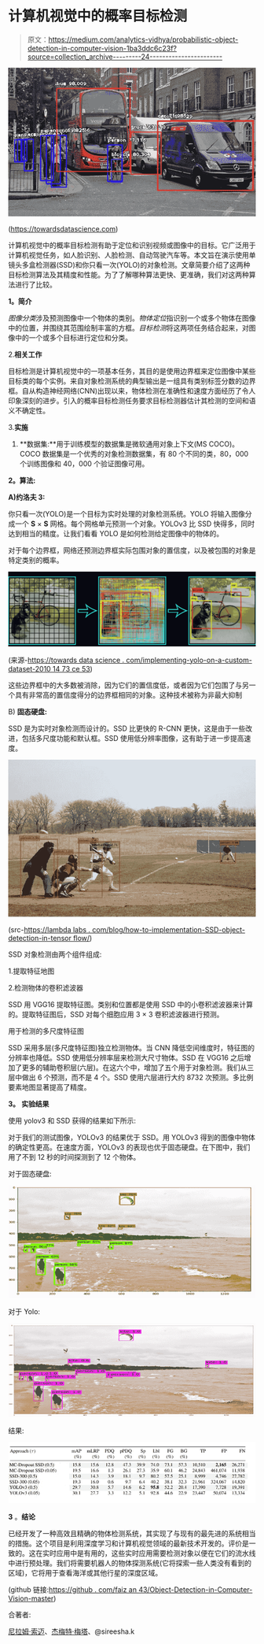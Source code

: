 # 计算机视觉中的概率目标检测

> 原文：<https://medium.com/analytics-vidhya/probabilistic-object-detection-in-computer-vision-1ba3ddc6c23f?source=collection_archive---------24----------------------->

![](img/f302ff17ece8ed7a45a5d6fae7011e72.png)

(https://towardsdatascience.com)

计算机视觉中的概率目标检测有助于定位和识别视频或图像中的目标。它广泛用于计算机视觉任务，如人脸识别、人脸检测、自动驾驶汽车等。本文旨在演示使用单镜头多盒检测器(SSD)和你只看一次(YOLO)的对象检测。文章简要介绍了这两种目标检测算法及其精度和性能。为了了解哪种算法更快、更准确，我们对这两种算法进行了比较。

**1。简介**

*图像分类*涉及预测图像中一个物体的类别。*物体定位*指识别一个或多个物体在图像中的位置，并围绕其范围绘制丰富的方框。*目标检测*将这两项任务结合起来，对图像中的一个或多个目标进行定位和分类。

2.**相关工作**

目标检测是计算机视觉中的一项基本任务，其目的是使用边界框来定位图像中某些目标类的每个实例。来自对象检测系统的典型输出是一组具有类别标签分数的边界框。自从构造神经网络(CNN)出现以来，物体检测在准确性和速度方面经历了令人印象深刻的进步。引入的概率目标检测任务要求目标检测器估计其检测的空间和语义不确定性。

3.**实施**

1.  **数据集:**用于训练模型的数据集是微软通用对象上下文(MS COCO)。COCO 数据集是一个优秀的对象检测数据集，有 80 个不同的类，80，000 个训练图像和 40，000 个验证图像可用。

**2。算法:**

**A)约洛夫 3:**

你只看一次(YOLO)是一个目标为实时处理的对象检测系统。YOLO 将输入图像分成一个 **S** × **S** 网格。每个网格单元预测一个对象。YOLOv3 比 SSD 快得多，同时达到相当的精度。让我们看看 YOLO 是如何检测给定图像中的物体的。

对于每个边界框，网络还预测边界框实际包围对象的置信度，以及被包围的对象是特定类别的概率。

![](img/192628fb83a216bc46ebf6fd26fb0faa.png)

(来源-[https://towards data science . com/implementing-yolo-on-a-custom-dataset-2010 14 73 ce 53](https://towardsdatascience.com/implementing-yolo-on-a-custom-dataset-20101473ce53))

这些边界框中的大多数被消除，因为它们的置信度低，或者因为它们包围了与另一个具有非常高的置信度得分的边界框相同的对象。这种技术被称为非最大抑制

B) **固态硬盘:**

SSD 是为实时对象检测而设计的。SSD 比更快的 R-CNN 更快，这是由于一些改进，包括多尺度功能和默认框。SSD 使用低分辨率图像，这有助于进一步提高速度。

![](img/fd91f63813bea2ebb996bb1f5ca09025.png)

(src-[https://lambda labs . com/blog/how-to-implementation-SSD-object-detection-in-tensor flow/](https://lambdalabs.com/blog/how-to-implement-ssd-object-detection-in-tensorflow/))

SSD 对象检测由两个组件组成:

1.提取特征地图

2.检测物体的卷积滤波器

SSD 用 VGG16 提取特征图。类别和位置都是使用 SSD 中的小卷积滤波器来计算的。提取特征图后，SSD 对每个细胞应用 3 × 3 卷积滤波器进行预测。

用于检测的多尺度特征图

SSD 采用多层(多尺度特征图)独立检测物体。当 CNN 降低空间维度时，特征图的分辨率也降低。SSD 使用低分辨率层来检测大尺寸物体。SSD 在 VGG16 之后增加了更多的辅助卷积层(六层)。在这六个中，增加了五个用于对象检测。我们从三层中做出 6 个预测，而不是 4 个。SSD 使用六层进行大约 8732 次预测。多比例要素地图显著提高了精度。

**3。** **实验结果**

使用 yolov3 和 SSD 获得的结果如下所示:

对于我们的测试图像，YOLOv3 的结果优于 SSD。用 YOLOv3 得到的图像中物体的确定性更高。在速度方面，YOLOv3 的表现也优于固态硬盘。在下图中，我们用了不到 12 秒的时间探测到了 12 个物体。

对于固态硬盘:

![](img/9fc00f85cf8fff96de0720c3ab533f75.png)

对于 Yolo:

![](img/d9dd77ce0ff0baa7a2bbd06f4bb5a4b3.png)

结果:

![](img/eec3ded683946c210c6b47c351e46649.png)

**3** 。**结论**

已经开发了一种高效且精确的物体检测系统，其实现了与现有的最先进的系统相当的措施。这个项目是利用深度学习和计算机视觉领域的最新技术开发的。评价是一致的。这在实时应用中是有用的，这些实时应用需要检测对象以便在它们的流水线中进行预处理。我们将需要机器人的物体探测系统(它将探索一些人类没有看到的区域)，它将用于查看海洋或其他行星的深度区域。

(github 链接:[https://github . com/faiz an 43/Object-Detection-in-Computer-Vision-master](https://github.com/Faizan43/Object-Detection-in-Computer-Vision-master))

合著者:

[尼拉姆·索迈](https://medium.com/u/4ceed32f9585?source=post_page-----1ba3ddc6c23f--------------------------------)、[杰梅特·梅塔](https://medium.com/u/e8ce444562ad?source=post_page-----1ba3ddc6c23f--------------------------------)、@sireesha.k